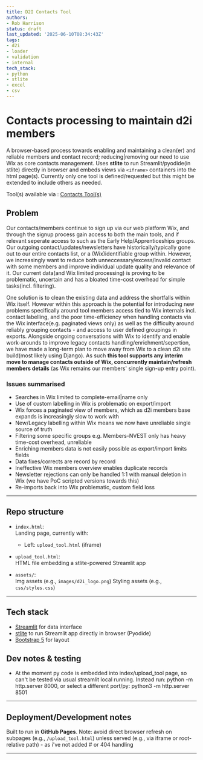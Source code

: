 ```yaml
---
title: D2I Contacts Tool
authors:
- Rob Harrison
status: draft
last_updated: '2025-06-10T08:34:43Z'
tags:
- d2i
- loader
- validation
- internal
tech_stack:
- python
- stlite
- excel
- csv
---
```



# Contacts processing to maintain d2i members

A browser-based process towards enabling and maintaining a clean(er) and reliable members and contact record; reducing|removing our need to use Wix as core contacts management. Uses **stlite** to run Streamlit/pyodide(in stlite) directly in browser and embeds views via `<iframe>` containers into the html page(s). Currently only one tool is defined/requested but this might be extended to include others as needed. 

Tool(s) available via : [Contacts Tool(s)](https://data-to-insight.github.io/d2i-contacts/)


## Problem

Our contacts/members continue to sign up via our web platform Wix, and through the signup process gain access to both the main tools, and if relevant seperate access to such as the Early Help/Apprenticeships groups. Our outgoing contact/updates/newsletters have historically/typically gone out to our entire contacts list, or a (Wix)identifiable group within. However, we increasingly want to reduce both unneccessary/excess/invalid contact with some members and improve individual update quality and relevance of it. Our current data(and Wix limited processing) is proving to be problematic, uncertain and has a bloated time-cost overhead for simple tasks(incl. filtering). 

One solution is to clean the existing data and address the shortfalls within Wix itself. However within this approach is the potential for introducing new problems specifically around tool members access tied to Wix internals incl. contact labelling, and the poor time-efficiency when handling contacts via the Wix interface(e.g. paginated views only) as well as the difficulty around reliably grouping contacts - and access to user defined groupings in exports. Alongside ongoing conversations with Wix to identify and enable work-arounds to improve legacy contacts handling/enrichment/sepertion, we have made a long-term plan to move away from Wix to a clean d2i site build(most likely using Django). As such **this tool supports any interim move to manage contacts outside of Wix, concurrently maintain/refresh members details** (as Wix remains our members' single sign-up entry point).

### Issues summarised

- Searches in Wix limited to complete-email|name only
- Use of custom labelling in Wix is problematic on export/import
- Wix forces a paginated view of members, which as d2i members base expands is increasingly slow to work with 
- New/Legacy labelling within Wix means we now have unreliable single source of truth
- Filtering some specific groups e.g. Members-NVEST only has heavy time-cost overhead, unreliable
- Enriching members data is not easily possible as export/import limits fields
- Data fixes/corrects are record by record 
- Ineffective Wix members overview enables duplicate records
- Newsletter rejections can only be handled 1:1 with manual deletion in Wix (we have PoC scripted versions towards this)
- Re-imports back into Wix problematic, custom field loss

---


## Repo structure

- `index.html`:  
  Landing page, currently with: 
  - Left: `upload_tool.html` (iframe)  

- `upload_tool.html`:  
  HTML file embedding a stlite-powered Streamlit app

- `assets/`:  
  Img assets (e.g., `images/d2i_logo.png`)
  Styling assets (e.g., `css/styles.css`)

---

## Tech stack

- [Streamlit](https://streamlit.io) for data interface  
- [stlite](https://github.com/whitphx/stlite) to run Streamlit app directly in browser (Pyodide)  
- [Bootstrap 5](https://getbootstrap.com) for layout  


## Dev notes & testing

- At the moment py code is embedded into index/upload_tool page, so can't be tested via usual streamlit local running. Instead run:
python -m http.server 8000, or select a different port/py: python3 -m http.server 8501

---

## Deployment/Development notes

Built to run in **GitHub Pages**. 
Note: avoid direct browser refresh on subpages (e.g., `/upload_tool.html`) unless served (e.g., via iframe or root-relative path) - as i've not added # or 404 handling

---
